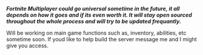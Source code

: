 ___Fortnite Multiplayer could go universal sometime in the future, it all depends on how it goes and if its even worth it. It will stay open sourced throughout the whole process and will try to be updated frequantly.___

Will be working on main game functions such as, inventory, abilities, etc sometime soon. If youd like to help build the server message me and I might give you access.
